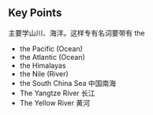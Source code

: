 ## Key Points
主要学山川、海洋。这样专有名词要带有 the
- the Pacific (Ocean)
- the Atlantic (Ocean)
- the Himalayas
- the Nile (River)
- the South China Sea 中国南海
- The Yangtze River 长江
- The Yellow River 黄河
